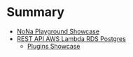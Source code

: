 # Summary

* [NoNa Playground Showcase](README.md)
* [REST API AWS Lambda RDS Postgres](REST_API_AWS_Lambda_RDS_Postgres.md)
  * [Plugins Showcase](Plugins_Showcase.md)
